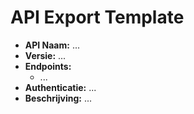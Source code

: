 # API Export Template

- **API Naam:** ...
- **Versie:** ...
- **Endpoints:**
  - ...
- **Authenticatie:** ...
- **Beschrijving:** ...
